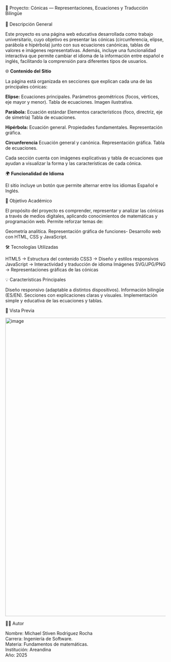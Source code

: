📘 Proyecto: Cónicas — Representaciones, Ecuaciones y Traducción Bilingüe <br><br>
🧮 Descripción General

Este proyecto es una página web educativa desarrollada como trabajo universitario, cuyo objetivo es presentar las cónicas (circunferencia, elipse, parábola e hipérbola) junto con sus ecuaciones canónicas, tablas de valores e imágenes representativas.
Además, incluye una funcionalidad interactiva que permite cambiar el idioma de la información entre español e inglés, facilitando la comprensión para diferentes tipos de usuarios.

🌐 **Contenido del Sitio**

La página está organizada en secciones que explican cada una de las principales cónicas:

**Elipse:**
Ecuaciones principales.
Parámetros geométricos (focos, vértices, eje mayor y menor).
Tabla de ecuaciones.
Imagen ilustrativa.

**Parábola:**
Ecuación estándar
Elementos característicos (foco, directriz, eje de simetría)
Tabla de ecuaciones.

**Hipérbola:**
Ecuación general.
Propiedades fundamentales.
Representación gráfica.

**Circunferencia**
Ecuación general y canónica.
Representación gráfica.
Tabla de ecuaciones.

Cada sección cuenta con imágenes explicativas y tabla de ecuaciones que ayudan a visualizar la forma y las características de cada cónica.

🌍 **Funcionalidad de Idioma**

El sitio incluye un botón que permite alternar entre los idiomas Español e Inglés.

🧠 Objetivo Académico

El propósito del proyecto es comprender, representar y analizar las cónicas a través de medios digitales, aplicando conocimientos de matemáticas y programación web.
Permite reforzar temas de:

Geometría analítica.
Representación gráfica de funciones-
Desarrollo web con HTML, CSS y JavaScript.

🛠️ Tecnologías Utilizadas

HTML5 → Estructura del contenido
CSS3 → Diseño y estilos responsivos
JavaScript → Interactividad y traducción de idioma
Imágenes SVG/JPG/PNG → Representaciones gráficas de las cónicas

💡 Características Principales

Diseño responsivo (adaptable a distintos dispositivos).
Información bilingüe (ES/EN).
Secciones con explicaciones claras y visuales.
Implementación simple y educativa de las ecuaciones y tablas.

📸 Vista Previa

<img width="1706" height="935" alt="image" src="https://github.com/user-attachments/assets/bd88f0bc-ecc4-462b-8030-52094725e1b1" />



👩‍💻 Autor

Nombre: Michael Stiven Rodriguez Rocha <br>
Carrera: Ingeniería de Software. <br>
Materia: Fundamentos de matemáticas. <br>
Institución: Areandina <br>
Año: 2025 <br>
